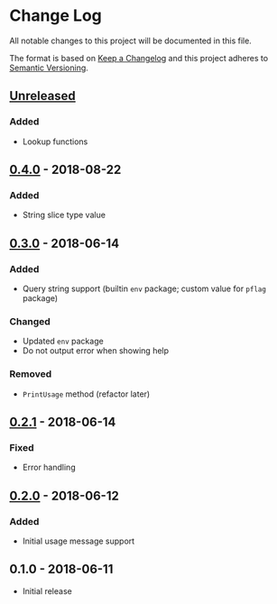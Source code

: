 # Change Log


All notable changes to this project will be documented in this file.

The format is based on [Keep a Changelog](http://keepachangelog.com/en/1.0.0/)
and this project adheres to [Semantic Versioning](http://semver.org/spec/v2.0.0.html).


## [Unreleased]

### Added

- Lookup functions


## [0.4.0] - 2018-08-22

### Added

- String slice type value


## [0.3.0] - 2018-06-14

### Added

- Query string support (builtin `env` package; custom value for `pflag` package)

### Changed

- Updated `env` package
- Do not output error when showing help

### Removed

- `PrintUsage` method (refactor later)


## [0.2.1] - 2018-06-14

### Fixed

- Error handling


## [0.2.0] - 2018-06-12

### Added

- Initial usage message support


## 0.1.0 - 2018-06-11

- Initial release

[Unreleased]: https://github.com/goph/conf/compare/v0.4.0...HEAD
[0.4.0]: https://github.com/goph/conf/compare/v0.3.0...v0.4.0
[0.3.0]: https://github.com/goph/conf/compare/v0.2.1...v0.3.0
[0.2.1]: https://github.com/goph/conf/compare/v0.2.0...v0.2.1
[0.2.0]: https://github.com/goph/conf/compare/v0.1.0...v0.2.0
